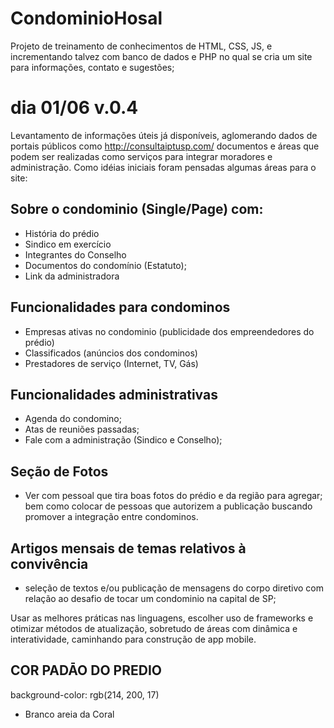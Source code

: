 # CondominioHosal
Projeto de treinamento de conhecimentos de HTML, CSS, JS, e incrementando talvez com banco de dados e PHP no qual se cria um site para informações, contato e sugestões;

# dia 01/06 v.0.4

Levantamento de informações úteis já disponíveis, aglomerando dados de portais públicos como http://consultaiptusp.com/ documentos e áreas que podem ser realizadas como serviços para integrar moradores e administração. Como idéias iniciais foram pensadas algumas áreas para o site:

## Sobre o condominio (Single/Page) com:

- História do prédio
- Sindico em exercício
- Integrantes do Conselho
- Documentos do condomínio (Estatuto);
- Link da administradora

## Funcionalidades para condominos
- Empresas ativas no condominio (publicidade dos empreendedores do prédio)
- Classificados (anúncios dos condominos)
- Prestadores de serviço (Internet, TV, Gás)

## Funcionalidades administrativas
- Agenda do condomino;
- Atas de reuniões passadas;
- Fale com a administração (Sindico e Conselho);

## Seção de Fotos
- Ver com pessoal que tira boas fotos do prédio e da região para agregar; bem como colocar de pessoas que autorizem a publicação buscando promover a integração entre condominos.


## Artigos mensais de temas relativos à convivência
- seleção de textos e/ou publicação de mensagens do corpo diretivo com relação ao desafio de tocar um condominio na capital de SP;


Usar as melhores práticas nas linguagens, escolher uso de frameworks e otimizar métodos de atualização, sobretudo de áreas com dinâmica e interatividade, caminhando para construção de app mobile.

## COR PADĀO DO PREDIO
background-color: rgb(214, 200, 17)
- Branco areia da Coral



